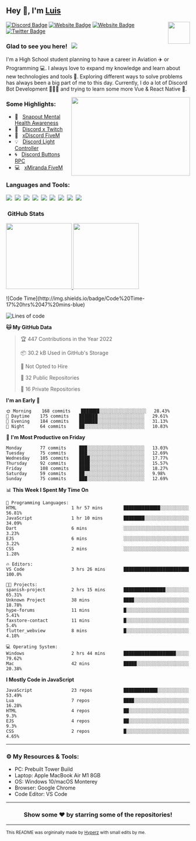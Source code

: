 ## Hey 👋, I'm [Luis](https://hypnoticsiege.net/) 

<img align="right" height="60" width="60" alt="" src="https://hypnoticsiege.net/images/uploads/logo.png" />

[![Discord Badge](https://img.shields.io/badge/-Discord-000000?style=flat-square&logo=Discord&logoColor=white)](https://hypnoticsiege.net/discord)
[![Website Badge](https://img.shields.io/badge/Snowside-000000?style=flat-square&logo=snowpack&logoColor=blue)](https://hypnoticsiege.net/snowside)
[![Website Badge](https://img.shields.io/badge/Website-000000?style=flat-square&logo=google-chrome&logoColor=white)](https://hypnoticsiege.net/)
[![Twitter Badge](https://img.shields.io/badge/-Twitter-000000?style=flat-square&logo=Twitter&logoColor=blue)](https://twitter.com/hypnoticsiege)

### Glad to see you here! &nbsp; ![](https://komarev.com/ghpvc/?username=HypnoticSiege&label=Views&color=blue&style=plastic) 

I'm a High School student planning to have a career in Aviation ✈️ or Programming 💻. I always love to expand my knowledge and learn about new technologies and tools 🔨.  Exploring different ways to solve problems has always been a big part of me to this day. Currently, I do a lot of Discord Bot Development 👨🏻‍💻 and trying to learn some more Vue & React Native 👀.

<img align="right" height="215" width="325" alt="" src="https://cdn.dribbble.com/users/416610/screenshots/4801105/coding_desk_flat_vector_ui_ux_design_illustration_motion_animation_gif2.gif" />


### Some Highlights:

- 📌 &nbsp; [Snapout Mental Health Awareness](https://snapout.nl/)
- 🚀 &nbsp; [Discord x Twitch](https://github.com/HypnoticSiege/Discord-x-Twitch)
- 🏫 &nbsp; [xDiscord FiveM](https://github.com/HypnoticSiege/xDiscord)
- 💡 &nbsp; [Discord Light Controller](https://github.com/HypnoticSiege/discord-light-controller)
- 🌀 &nbsp; [Discord Buttons RPC](https://github.com/HypnoticSiege/Discord-Buttons-RPC)
- 💻 &nbsp; [xMiranda FiveM](https://github.com/HypnoticSiege/xMiranda)

### Languages and Tools:

![](https://img.shields.io/badge/JavaScript-000000?style=for-the-badge&logo=javascript&logoColor=yellow)&nbsp;
![](https://img.shields.io/badge/Node.js-000000?style=for-the-badge&logo=node.js&logoColor=green)&nbsp;
![](https://img.shields.io/badge/HTML5-000000?style=for-the-badge&logo=html5&logoColor=orange)&nbsp;
![](https://img.shields.io/badge/CSS3-000000?style=for-the-badge&logo=css3&logoColor=blue)&nbsp;
![](https://img.shields.io/badge/Typescript-000000?style=for-the-badge&logo=typescript&logoColor=blue)&nbsp;
![](https://img.shields.io/badge/Windows-000000?style=for-the-badge&logo=windows&logoColor=blue)&nbsp;
![](https://img.shields.io/badge/Linux-000000?style=for-the-badge&logo=linux&logoColor=orange)&nbsp;
![](https://img.shields.io/badge/Discord-000000?style=for-the-badge&logo=discord&logoColor=white)&nbsp;
![](https://img.shields.io/badge/GitHub-000000?style=for-the-badge&logo=github&logoColor=white)&nbsp;

### &nbsp;GitHub Stats

<p align="left">
<a href="https://github.com/HypnoticSiege">
  <img height="180em" src="https://github-readme-stats-eight-theta.vercel.app/api?username=HypnoticSiege&show_icons=true&theme=react&include_all_commits=true&count_private=true"/>
  <img height="180em" src="https://github-readme-stats-eight-theta.vercel.app/api/top-langs/?username=HypnoticSiege&layout=compact&langs_count=8&theme=react"/>
  </a>
</p>
<!--START_SECTION:waka-->
![Code Time](http://img.shields.io/badge/Code%20Time-17%20hrs%2047%20mins-blue)

![Lines of code](https://img.shields.io/badge/From%20Hello%20World%20I%27ve%20Written-58%20Thousand%20lines%20of%20code-blue)

**🐱 My GitHub Data** 

> 🏆 447 Contributions in the Year 2022
 > 
> 📦 30.2 kB Used in GitHub's Storage 
 > 
> 🚫 Not Opted to Hire
 > 
> 📜 32 Public Repositories 
 > 
> 🔑 16 Private Repositories  
 > 
**I'm an Early 🐤** 

```text
🌞 Morning    168 commits    ███████░░░░░░░░░░░░░░░░░░   28.43% 
🌆 Daytime    175 commits    ███████░░░░░░░░░░░░░░░░░░   29.61% 
🌃 Evening    184 commits    ███████░░░░░░░░░░░░░░░░░░   31.13% 
🌙 Night      64 commits     ██░░░░░░░░░░░░░░░░░░░░░░░   10.83%

```
📅 **I'm Most Productive on Friday** 

```text
Monday       77 commits     ███░░░░░░░░░░░░░░░░░░░░░░   13.03% 
Tuesday      75 commits     ███░░░░░░░░░░░░░░░░░░░░░░   12.69% 
Wednesday    105 commits    ████░░░░░░░░░░░░░░░░░░░░░   17.77% 
Thursday     92 commits     ████░░░░░░░░░░░░░░░░░░░░░   15.57% 
Friday       108 commits    ████░░░░░░░░░░░░░░░░░░░░░   18.27% 
Saturday     59 commits     ██░░░░░░░░░░░░░░░░░░░░░░░   9.98% 
Sunday       75 commits     ███░░░░░░░░░░░░░░░░░░░░░░   12.69%

```


📊 **This Week I Spent My Time On** 

```text
💬 Programming Languages: 
HTML                     1 hr 57 mins        ██████████████░░░░░░░░░░░   56.81% 
JavaScript               1 hr 10 mins        ████████░░░░░░░░░░░░░░░░░   34.09% 
Dart                     6 mins              ░░░░░░░░░░░░░░░░░░░░░░░░░   3.23% 
EJS                      6 mins              ░░░░░░░░░░░░░░░░░░░░░░░░░   3.22% 
CSS                      2 mins              ░░░░░░░░░░░░░░░░░░░░░░░░░   1.28%

🔥 Editors: 
VS Code                  3 hrs 26 mins       █████████████████████████   100.0%

🐱‍💻 Projects: 
spanish-project          2 hrs 15 mins       ████████████████░░░░░░░░░   65.31% 
Unknown Project          38 mins             ████░░░░░░░░░░░░░░░░░░░░░   18.78% 
hype-forums              11 mins             █░░░░░░░░░░░░░░░░░░░░░░░░   5.41% 
faxstore-contact         11 mins             █░░░░░░░░░░░░░░░░░░░░░░░░   5.4% 
flutter_webview          8 mins              █░░░░░░░░░░░░░░░░░░░░░░░░   4.18%

💻 Operating System: 
Windows                  2 hrs 44 mins       ████████████████████░░░░░   79.62% 
Mac                      42 mins             █████░░░░░░░░░░░░░░░░░░░░   20.38%

```

**I Mostly Code in JavaScript** 

```text
JavaScript               23 repos            █████████████░░░░░░░░░░░░   53.49% 
Lua                      7 repos             ████░░░░░░░░░░░░░░░░░░░░░   16.28% 
HTML                     4 repos             ██░░░░░░░░░░░░░░░░░░░░░░░   9.3% 
EJS                      4 repos             ██░░░░░░░░░░░░░░░░░░░░░░░   9.3% 
CSS                      2 repos             █░░░░░░░░░░░░░░░░░░░░░░░░   4.65%

```



<!--END_SECTION:waka-->

---

### ⚙️ My Resources & Tools:

- PC: Prebuilt Tower Build
- Laptop: Apple MacBook Air M1 8GB
- OS: Windows 10/macOS Monterey
- Browser: Google Chrome
- Code Editor: VS Code

---

<h3 align=center>Show some ❤️ by starring some of the repositories!</h3>

---
<small>This README was orgininally made by <a href="https://hyperz.net/">Hyperz</a> with small edits by me.</small>
